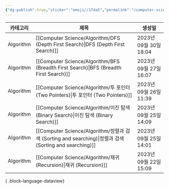 ```yaml
---
{"dg-publish":true,"sticker":"emoji//1f4a5","permalink":"/computer-science/algorithm/","dgPassFrontmatter":true,"noteIcon":""}
---
```


| 카테고리      | 제목                                                                                               | 생성일                 |
| --------- | ------------------------------------------------------------------------------------------------ | ------------------- |
| Algorithm | [[Computer Science/Algorithm/DFS (Depth First Search)\|DFS (Depth First Search)]]             | 2023년 09월 30일 18:04 |
| Algorithm | [[Computer Science/Algorithm/BFS (Breadth First Search)\|BFS (Breadth First Search)]]         | 2023년 09월 27일 16:07 |
| Algorithm | [[Computer Science/Algorithm/투 포인터 (Two Pointers)\|투 포인터 (Two Pointers)]]                     | 2023년 09월 26일 11:39 |
| Algorithm | [[Computer Science/Algorithm/이진 탐색 (Binary Search)\|이진 탐색 (Binary Search)]]                   | 2023년 09월 25일 14:09 |
| Algorithm | [[Computer Science/Algorithm/정렬과 검색 (Sorting and searching)\|정렬과 검색 (Sorting and searching)]] | 2023년 09월 25일 14:01 |
| Algorithm | [[Computer Science/Algorithm/재귀 (Recursion)\|재귀 (Recursion)]]                                 | 2023년 09월 22일 15:09 |

{ .block-language-dataview}


